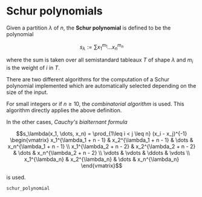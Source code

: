 # Schur polynomials

Given a partition $\lambda$ of $n$, the **Schur polynomial** is defined to be
the polynomial

$$s_\lambda := \sum x_1^{m_1}\dots x_n^{m_n}$$

where the sum is taken over all semistandard tableaux $T$ of shape $\lambda$
and $m_i$ is the weight of $i$ in $T$.

There are two different algorithms for the computation of a Schur polynomial
implemented which are automatically selected depending on the size of the
input.

For small integers or if $n\geq 10$, the *combinatorial algorithm* is used.
This algorithm directly applies the above definition.

In the other cases, *Cauchy's bialternant formula*

$$s_\lambda(x_1, \dots, x_n) = \prod_{1\leq i < j \leq n} (x_i - x_j)^{-1}
\begin{vmatrix}
x_1^{\lambda_1 + n - 1} & x_2^{\lambda_1 + n - 1} & \dots & x_n^{\lambda_1 + n - 1} \\
x_1^{\lambda_2 + n - 2} & x_2^{\lambda_2 + n - 2} & \dots & x_n^{\lambda_2 + n - 2} \\
\vdots & \vdots & \ddots & \vdots \\
x_1^{\lambda_n} & x_2^{\lambda_n} & \dots & x_n^{\lambda_n}
\end{vmatrix}$$

is used.
```@docs
schur_polynomial
```

